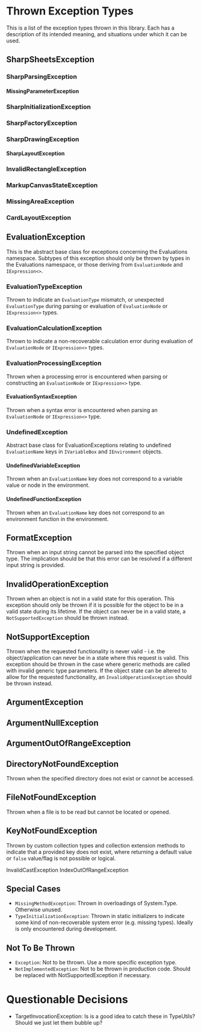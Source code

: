 # Thrown Exception Types

This is a list of the exception types thrown in this library.
Each has a description of its intended meaning, and situations under which it can be used.


## SharpSheetsException

### SharpParsingException

#### MissingParameterException

### SharpInitializationException

### SharpFactoryException

### SharpDrawingException

#### SharpLayoutException

### InvalidRectangleException

### MarkupCanvasStateException
### MissingAreaException

### CardLayoutException


## EvaluationException

This is the abstract base class for exceptions concerning the Evaluations namespace.
Subtypes of this exception should only be thrown by types in the Evaluations namespace,
or those deriving from `EvaluationNode` and `IExpression<>`.

### EvaluationTypeException
Thrown to indicate an `EvaluationType` mismatch, or unexpected `EvaluationType` during parsing or evaluation of
`EvaluationNode` or `IExpression<>` types.
### EvaluationCalculationException
Thrown to indicate a non-recoverable calculation error during evaluation of `EvaluationNode` or `IExpression<>` types.
### EvaluationProcessingException
Thrown when a processing error is encountered when parsing or constructing an `EvaluationNode` or `IExpression<>` type.
#### EvaluationSyntaxException
Thrown when a syntax error is encountered when parsing an `EvaluationNode` or `IExpression<>` type.

### UndefinedException

Abstract base class for EvaluationExceptions relating to undefined `EvaluationName` keys in `IVariableBox` and `IEnvironment` objects.

#### UndefinedVariableException
Thrown when an `EvaluationName` key does not correspond to a variable value or node in the environment.
#### UndefinedFunctionException
Thrown when an `EvaluationName` key does not correspond to an environment function in the environment.


## FormatException
Thrown when an input string cannot be parsed into the specified object type.
The implication should be that this error can be resolved if a different input string is provided.

## InvalidOperationException
Thrown when an object is not in a valid state for this operation.
This exception should only be thrown if it is possible for the object to be in a valid state during its lifetime.
If the object can never be in a valid state, a `NotSupportedException` should be thrown instead.

## NotSupportException
Thrown when the requested functionality is never valid - i.e. the object/application can never be in a state where this request is valid.
This exception should be thrown in the case where generic methods are called with invalid generic type parameters.
If the object state can be altered to allow for the requested functionality, an `InvalidOperationException` should be thrown instead.

## ArgumentException
## ArgumentNullException
## ArgumentOutOfRangeException

## DirectoryNotFoundException
Thrown when the specified directory does not exist or cannot be accessed.
## FileNotFoundException
Thrown when a file is to be read but cannot be located or opened.

## KeyNotFoundException
Thrown by custom collection types and collection extension methods to indicate that a provided key does not exist,
where returning a default value or `false` value/flag is not possible or logical.



InvalidCastException
IndexOutOfRangeException





## Special Cases

- `MissingMethodException`: Thrown in overloadings of System.Type. Otherwise unused.
- `TypeInitializationException`: Thrown in static initializers to indicate some kind of non-recoverable system error (e.g. missing types). Ideally is only encountered during development.

## Not To Be Thrown

- `Exception`: Not to be thrown. Use a more specific exception type.
- `NotImplementedException`: Not to be thrown in production code. Should be replaced with NotSupportedException if necessary.



# Questionable Decisions

- TargetInvocationException: Is is a good idea to catch these in TypeUtils? Should we just let them bubble up?

